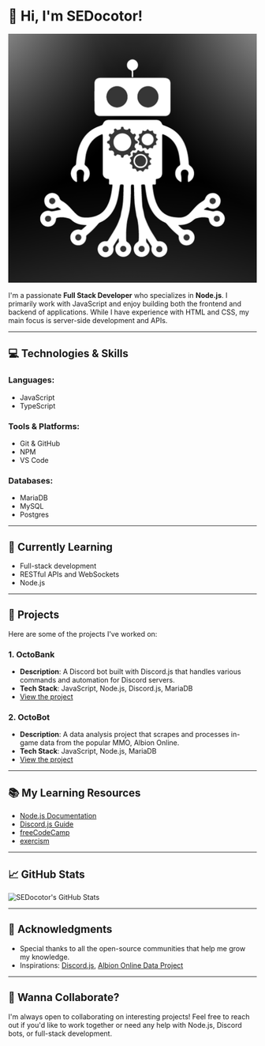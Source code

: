 # 👋 Hi, I'm **SEDocotor**!

![Profile Banner](https://github.com/SEDocotor/SEDocotor/blob/main/Octobot.jpg)

I'm a passionate **Full Stack Developer** who specializes in **Node.js**. I primarily work with JavaScript and enjoy building both the frontend and backend of applications. While I have experience with HTML and CSS, my main focus is server-side development and APIs.

---

## 💻 **Technologies & Skills**

### **Languages:**
- JavaScript 
- TypeScript


### **Tools & Platforms:**
- Git & GitHub
- NPM
- VS Code

### **Databases:**
- MariaDB
- MySQL
- Postgres

---

## 🌱 **Currently Learning**

- Full-stack development
- RESTful APIs and WebSockets
- Node.js

---

## 🚀 **Projects**

Here are some of the projects I've worked on:

### 1. **OctoBank**
   - **Description**: A Discord bot built with Discord.js that handles various commands and automation for Discord servers.
   - **Tech Stack**: JavaScript, Node.js, Discord.js, MariaDB
   - [View the project](https://github.com/OcularGG/OctoBank)

### 2. **OctoBot**
   - **Description**: A data analysis project that scrapes and processes in-game data from the popular MMO, Albion Online.
   - **Tech Stack**: JavaScript, Node.js, MariaDB
   - [View the project](https://github.com/OcularGG/Octobot)

---

## 📚 **My Learning Resources**
- [Node.js Documentation](https://nodejs.org/en/docs/)
- [Discord.js Guide](https://discord.js.org/#/)
- [freeCodeCamp](https://www.freecodecamp.org/)
- [exercism](https://exercism.org/)

---

## 📈 **GitHub Stats**

![SEDocotor's GitHub Stats](https://github-readme-stats.vercel.app/api?username=SEDocotor&show_icons=true&count_private=true&hide_title=true)

---

## 🙏 **Acknowledgments**

- Special thanks to all the open-source communities that help me grow my knowledge.
- Inspirations: [Discord.js](https://github.com/discordjs/discord.js), [Albion Online Data Project](https://albiononline.com/)

---

## 🚧 **Wanna Collaborate?**

I'm always open to collaborating on interesting projects! Feel free to reach out if you'd like to work together or need any help with Node.js, Discord bots, or full-stack development.

